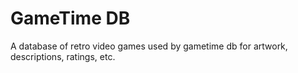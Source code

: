 GameTime DB
===========
A database of retro video games used by gametime db for artwork, descriptions, ratings, etc.
